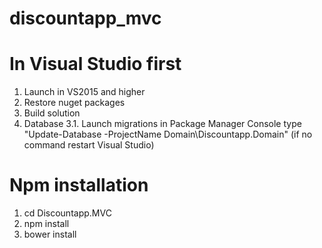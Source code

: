 # discountapp_mvc

# In Visual Studio first
1. Launch in VS2015 and higher
2. Restore nuget packages
3. Build solution
3. Database
	3.1. Launch migrations in Package Manager Console type "Update-Database -ProjectName Domain\Discountapp.Domain" (if no command restart Visual Studio)

# Npm installation
1. cd Discountapp.MVC
2. npm install
2. bower install

